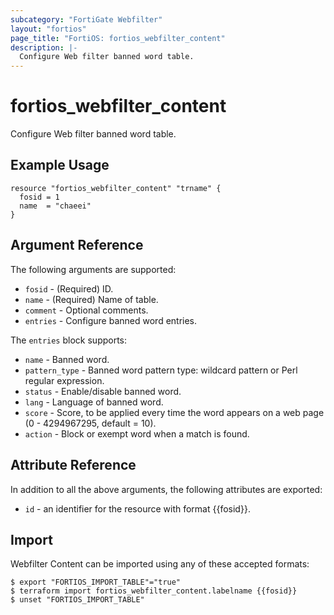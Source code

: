 ```yaml
---
subcategory: "FortiGate Webfilter"
layout: "fortios"
page_title: "FortiOS: fortios_webfilter_content"
description: |-
  Configure Web filter banned word table.
---
```


# fortios_webfilter_content
Configure Web filter banned word table.

## Example Usage

```hcl
resource "fortios_webfilter_content" "trname" {
  fosid = 1
  name  = "chaeei"
}
```

## Argument Reference

The following arguments are supported:

* `fosid` - (Required) ID.
* `name` - (Required) Name of table.
* `comment` - Optional comments.
* `entries` - Configure banned word entries.

The `entries` block supports:

* `name` - Banned word.
* `pattern_type` - Banned word pattern type: wildcard pattern or Perl regular expression.
* `status` - Enable/disable banned word.
* `lang` - Language of banned word.
* `score` - Score, to be applied every time the word appears on a web page (0 - 4294967295, default = 10).
* `action` - Block or exempt word when a match is found.


## Attribute Reference

In addition to all the above arguments, the following attributes are exported:
* `id` - an identifier for the resource with format {{fosid}}.

## Import

Webfilter Content can be imported using any of these accepted formats:
```
$ export "FORTIOS_IMPORT_TABLE"="true"
$ terraform import fortios_webfilter_content.labelname {{fosid}}
$ unset "FORTIOS_IMPORT_TABLE"
```
